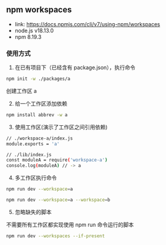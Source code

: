 ## npm workspaces

- link: https://docs.npmjs.com/cli/v7/using-npm/workspaces
- node.js v18.13.0
- npm     8.19.3


### 使用方式

1. 在已有项目下（已经含有 package.json），执行命令
```bash
npm init -w ./packages/a
```
创建工作区 a

2. 给一个工作区添加依赖

```bash
npm install abbrev -w a
```

3. 使用工作区(演示了工作区之间引用依赖)

```bash
// ./workspace-a/index.js
module.exports = 'a'

// ./lib/index.js
const moduleA = require('workspace-a')
console.log(moduleA) // -> a
```

4. 多工作区执行命令
```bash
npm run dev --workspace=a
```
```bash
npm run dev --workspace=a --workspace=b
```

5. 忽略缺失的脚本

不需要所有工作区都实现使用 npm run 命令运行的脚本

```bash
npm run dev --workspaces --if-present
```

